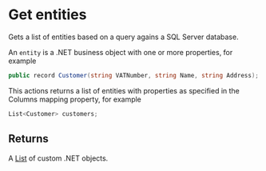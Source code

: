 # Get entities

Gets a list of entities based on a query agains a SQL Server database.

An `entity` is a .NET business object with one or more properties, for example

```csharp
public record Customer(string VATNumber, string Name, string Address);
```

This actions returns a list of entities with properties as specified in the Columns mapping property, for example

```csharp
List<Customer> customers;
```

## Returns

A [List](https://learn.microsoft.com/en-us/dotnet/api/system.collections.generic.list-1) of custom .NET objects.